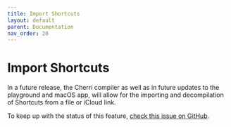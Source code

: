 ```yaml
---
title: Import Shortcuts
layout: default
parent: Documentation
nav_order: 20
---
```


# Import Shortcuts

In a future release, the Cherri compiler as well as in future updates to the playground and macOS app, will allow for the importing and decompilation of Shortcuts from a file or iCloud link.

To keep up with the status of this feature, [check this issue on GitHub](https://github.com/electrikmilk/cherri/issues/47).
